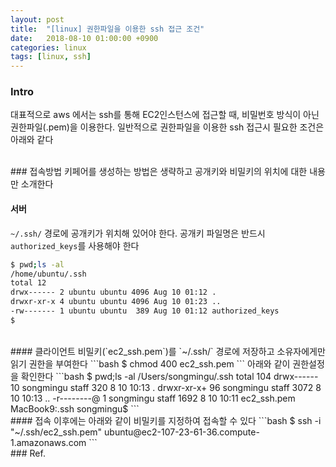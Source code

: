 ```yaml
---
layout: post
title:  "[linux] 권한파일을 이용한 ssh 접근 조건"
date:   2018-08-10 01:00:00 +0900
categories: linux
tags: [linux, ssh]
---
```

### Intro
대표적으로 aws 에서는 ssh를 통해 EC2인스턴스에 접근할 때, 비밀번호 방식이 아닌 권한파일(.pem)을 이용한다. 일반적으로 권한파일을 이용한 ssh 접근시 필요한 조건은 아래와 같다

<br>
### 접속방법
키페어를 생성하는 방법은 생략하고 공개키와 비밀키의 위치에 대한 내용만 소개한다

#### 서버  
`~/.ssh/` 경로에 공개키가 위치해 있어야 한다. 공개키 파일명은 반드시 `authorized_keys`를 사용해야 한다
```bash
$ pwd;ls -al
/home/ubuntu/.ssh
total 12
drwx------ 2 ubuntu ubuntu 4096 Aug 10 01:12 .
drwxr-xr-x 4 ubuntu ubuntu 4096 Aug 10 01:23 ..
-rw------- 1 ubuntu ubuntu  389 Aug 10 01:12 authorized_keys 
$
```
<br>
#### 클라이언트  
비밀키(`ec2_ssh.pem`)를 `~/.ssh/` 경로에 저장하고 소유자에게만 읽기 권한을 부여한다
```bash
$ chmod 400 ec2_ssh.pem
```
아래와 같이 권한설정을 확인한다
```bash
$ pwd;ls -al
/Users/songmingu/.ssh
total 104
drwx------  10 songmingu  staff    320  8 10 10:13 .
drwxr-xr-x+ 96 songmingu  staff   3072  8 10 10:13 ..
-r--------@  1 songmingu  staff   1692  8 10 10:11 ec2_ssh.pem
MacBook9:.ssh songmingu$
```
<br>
#### 접속  
이후에는 아래와 같이 비밀키를 지정하여 접속할 수 있다
```bash
$ ssh -i "~/.ssh/ec2_ssh.pem" ubuntu@ec2-107-23-61-36.compute-1.amazonaws.com
```

<br>
### Ref.
<https://opentutorials.org/module/432/3742>